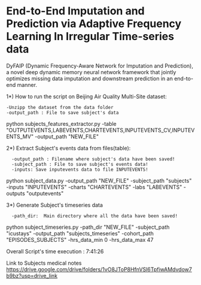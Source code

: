 # End-to-End Imputation and Prediction via Adaptive Frequency Learning In Irregular Time-series data
DyFAIP (Dynamic Frequency-Aware Network for Imputation and Prediction), a novel deep dynamic memory neural network framework that jointly optimizes missing data imputation and downstream prediction in an end-to-end manner.


1*) How to run the script on Beijing Air Quality Multi-Site dataset:

    -Unzipp the dataset from the data folder 
    -output_path : File to save subject's data

python subjects_features_extractor.py -table "OUTPUTEVENTS,LABEVENTS,CHARTEVENTS,INPUTEVENTS_CV,INPUTEVENTS_MV" -output_path "NEW_FILE"

2*) Extract Subject's events data from files(table):
   
      -output_path : Filename where subject's data have been saved!
      -subject_path : File to save subject's events data!
      -inputs: Save inputevents data to file INPUTEVENTS!
    
python subject_data.py -output_path "NEW_FILE" -subject_path "subjects" -inputs "INPUTEVENTS" -charts "CHARTEVENTS" -labs "LABEVENTS" -outputs "outputevents"

 3*) Generate Subject's timeseries data
 
      -path_dir:  Main directory where all the data have been saved!
    
  python subject_timeseries.py -path_dir "NEW_FILE" -subject_path "icustays" -output_path "subjects_timeseries" -cohort_path "EPISODES_SUBJECTS" -hrs_data_min 0 -hrs_data_max 47

Overall Script's time execution : 7:41:26

Link to Subjects medical notes
https://drive.google.com/drive/folders/1vO8JToP8HfnVSl6TpfiwAMdvdow7b9bz?usp=drive_link
